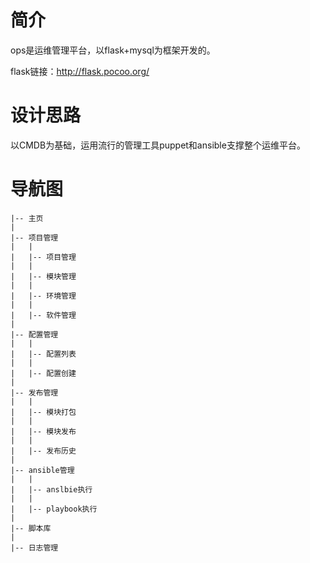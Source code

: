 # 简介
ops是运维管理平台，以flask+mysql为框架开发的。

flask链接：http://flask.pocoo.org/


# 设计思路
以CMDB为基础，运用流行的管理工具puppet和ansible支撑整个运维平台。


# 导航图

```
|-- 主页
|
|-- 项目管理
|   |
|   |-- 项目管理
|   |
|   |-- 模块管理
|   |
|   |-- 环境管理
|   |
|   |-- 软件管理
|
|-- 配置管理
|   |
|   |-- 配置列表
|   |
|   |-- 配置创建
|
|-- 发布管理
|   |
|   |-- 模块打包
|   |
|   |-- 模块发布
|   |
|   |-- 发布历史
|
|-- ansible管理
|   |
|   |-- anslbie执行
|   |
|   |-- playbook执行
|
|-- 脚本库
|
|-- 日志管理
```